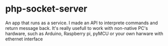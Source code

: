 php-socket-server
=================

An app that runs as a service. I made an API to interprete commands and return message back. It's really usefull to work with non-native PC's hardware, such as Arduino, Raspberry pi, pyMCU or your own harware with ethernet interface